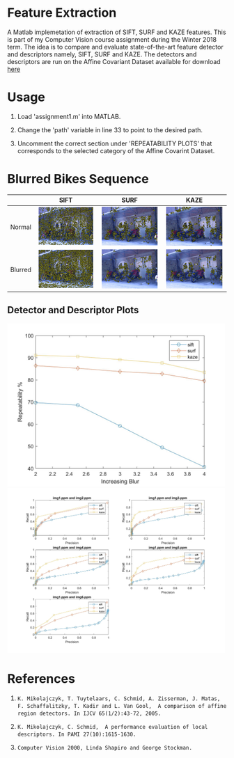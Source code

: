 # Feature Extraction
A Matlab implemetation of extraction of SIFT, SURF and KAZE features. This is part of my Computer Vision course assignment during the 
Winter 2018 term. The idea is to compare and evaluate state-of-the-art feature detector and descriptors namely, SIFT, SURF and KAZE. The detectors and descriptors are run on the Affine Covariant Dataset available for download [here](http://www.robots.ox.ac.uk/~vgg/research/affine/)


# Usage
1. Load 'assignment1.m' into MATLAB.

2. Change the 'path' variable in line 33 to point to the desired path.

3. Uncomment the correct section under 'REPEATABILITY PLOTS' that corresponds to the selected category of the Affine Covarint Dataset.

# Blurred Bikes Sequence
|         | SIFT | SURF | KAZE |
|---------|------|------|------|
| Normal  |  <img src="/images/bike_img1_sift.jpg" heigth="240" width="240"></img>    |   <img src="/images/bike_img1_surf.jpg" heigth="240" width="240"></img>   |   <img src="/images/bike_img1_kaze.jpg" heigth="240" width="240"></img>   |
| Blurred |   <img src="/images/bike_img4_sift.jpg" heigth="240" width="240"></img>   |   <img src="/images/bike_img4_surf.jpg" heigth="240" width="240"></img>   |   <img src="/images/bike_img4_kaze.jpg" heigth="240" width="240"></img>   |

## Detector and Descriptor Plots
<img src="/images/bike_repeatability.jpg" heigth="500" width="500"></img><img src="/images/bikes_comparison.jpg" heigth="500" width="500"></img>


# References
1. `K. Mikolajczyk, T. Tuytelaars, C. Schmid, A. Zisserman, J. Matas, F. Schaffalitzky, T. Kadir and L. Van Gool, 
    A comparison of affine region detectors. In IJCV 65(1/2):43-72, 2005.`
 
2. `K. Mikolajczyk, C. Schmid,  A performance evaluation of local descriptors. In PAMI 27(10):1615-1630.`

3. `Computer Vision 2000, Linda Shapiro and George Stockman.`
